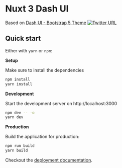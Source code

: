 # Nuxt 3 Dash UI

Based on [Dash UI - Bootstrap 5 Theme](https://github.com/la-rebelion/Dash-UI#dash-ui---bootstrap-5-theme-) [![Twitter URL](https://img.shields.io/twitter/url?style=social&url=https%3A%2F%2Fgithub.com%2Fla-rebelion%2Fdash-ui-nuxt)](https://twitter.com/intent/tweet?text=Dash%20-%20UI%20Bootstrap%205%20and%20%23Nuxt%203Theme&url=https%3A%2F%2Fgithub.com%2Fla-rebelion%2Fdash-ui-nuxt&via=RebelionLabs)


## Quick start

Either with `yarn` or `npm`:

**Setup**

Make sure to install the dependencies

```bash
npm install
yarn install
```

**Development**

Start the development server on http://localhost:3000

```bash
npm dev -- -o
yarn dev
```

**Production**

Build the application for production:

```bash
npm run build
yarn build
```

Checkout the [deployment documentation](https://v3.nuxtjs.org/docs/deployment).
